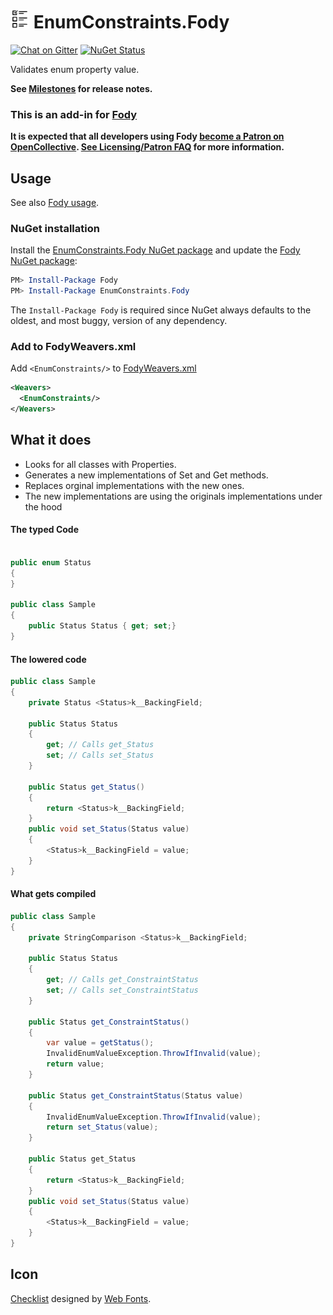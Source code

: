 # <img src="/docs/package_icon.png" height="30px"> EnumConstraints.Fody

[![Chat on Gitter](https://img.shields.io/gitter/room/fody/fody.svg)](https://gitter.im/Fody/Fody)
[![NuGet Status](https://img.shields.io/nuget/v/EnumConstraints.Fody.svg)](https://www.nuget.org/packages/Janitor.Fody/)

Validates enum property value.

**See [Milestones](../../milestones?state=closed) for release notes.**


### This is an add-in for [Fody](https://github.com/Fody/Home/)

**It is expected that all developers using Fody [become a Patron on OpenCollective](https://opencollective.com/fody/contribute/patron-3059). [See Licensing/Patron FAQ](https://github.com/Fody/Home/blob/master/pages/licensing-patron-faq.md) for more information.**


## Usage

See also [Fody usage](https://github.com/Fody/Home/blob/master/pages/usage.md).


### NuGet installation

Install the [EnumConstraints.Fody NuGet package](https://nuget.org/packages/EnumConstraints.Fody/) and update the [Fody NuGet package](https://nuget.org/packages/Fody/):

```powershell
PM> Install-Package Fody
PM> Install-Package EnumConstraints.Fody
```

The `Install-Package Fody` is required since NuGet always defaults to the oldest, and most buggy, version of any dependency.


### Add to FodyWeavers.xml

Add `<EnumConstraints/>` to [FodyWeavers.xml](https://github.com/Fody/Home/blob/master/pages/usage.md#add-fodyweaversxml)

```xml
<Weavers>
  <EnumConstraints/>
</Weavers>
```


## What it does

 * Looks for all classes with Properties.
 * Generates a new implementations of Set and Get methods.
 * Replaces orginal implementations with the new ones.
 * The new implementations are using the originals implementations under the hood

#### The typed Code

```cs

public enum Status
{
}

public class Sample 
{
    public Status Status { get; set;}
}
```


#### The lowered code
```cs
public class Sample
{
    private Status <Status>k__BackingField;

    public Status Status
    {
        get; // Calls get_Status
        set; // Calls set_Status
    }

    public Status get_Status()
    {
        return <Status>k__BackingField;
    }
    public void set_Status(Status value)
    {
        <Status>k__BackingField = value;
    }
}
```
#### What gets compiled
```cs
public class Sample 
{
    private StringComparison <Status>k__BackingField;

    public Status Status
    {
        get; // Calls get_ConstraintStatus
        set; // Calls set_ConstraintStatus
    }

    public Status get_ConstraintStatus()
    {
        var value = getStatus();
        InvalidEnumValueException.ThrowIfInvalid(value);
        return value;
    }

    public Status get_ConstraintStatus(Status value)
    {
        InvalidEnumValueException.ThrowIfInvalid(value);
        return set_Status(value);
    }

    public Status get_Status
    {
        return <Status>k__BackingField;
    }
    public void set_Status(Status value)
    {
        <Status>k__BackingField = value;
    }
}
```

## Icon
[Checklist](https://www.onlinewebfonts.com/icon/464401) designed by [Web Fonts](http://www.onlinewebfonts.com).